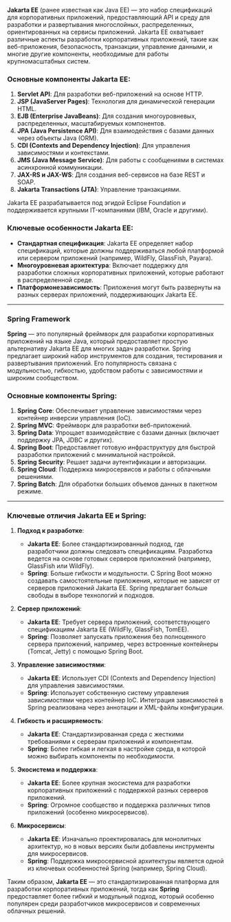 **Jakarta EE** (ранее известная как Java EE) — это набор спецификаций для корпоративных приложений, предоставляющий API и среду для разработки и развертывания многослойных, распределенных, ориентированных на сервисы приложений. Jakarta EE охватывает различные аспекты разработки корпоративных приложений, такие как веб-приложения, безопасность, транзакции, управление данными, и многие другие компоненты, необходимые для работы крупномасштабных систем.

### Основные компоненты Jakarta EE:

1. **Servlet API**: Для разработки веб-приложений на основе HTTP.
2. **JSP (JavaServer Pages)**: Технология для динамической генерации HTML.
3. **EJB (Enterprise JavaBeans)**: Для создания многоуровневых, распределенных, масштабируемых компонентов.
4. **JPA (Java Persistence API)**: Для взаимодействия с базами данных через объекты Java (ORM).
5. **CDI (Contexts and Dependency Injection)**: Для управления зависимостями и контекстами.
6. **JMS (Java Message Service)**: Для работы с сообщениями в системах асинхронной коммуникации.
7. **JAX-RS и JAX-WS**: Для создания веб-сервисов на базе REST и SOAP.
8. **Jakarta Transactions (JTA)**: Управление транзакциями.

Jakarta EE разрабатывается под эгидой Eclipse Foundation и поддерживается крупными IT-компаниями (IBM, Oracle и другими).

### Ключевые особенности Jakarta EE:

- **Стандартная спецификация**: Jakarta EE определяет набор спецификаций, которые должны поддерживаться любой платформой или сервером приложений (например, WildFly, GlassFish, Payara).
- **Многоуровневая архитектура**: Включает поддержку для разработки сложных корпоративных приложений, которые работают в распределенной среде.
- **Платформонезависимость**: Приложения могут быть развернуты на разных серверах приложений, поддерживающих Jakarta EE.

---

### **Spring Framework**

**Spring** — это популярный фреймворк для разработки корпоративных приложений на языке Java, который предоставляет простую альтернативу Jakarta EE для многих задач разработки. Spring предлагает широкий набор инструментов для создания, тестирования и развертывания приложений. Его популярность связана с модульностью, гибкостью, удобством работы с зависимостями и широким сообществом.

### Основные компоненты Spring:

1. **Spring Core**: Обеспечивает управление зависимостями через контейнер инверсии управления (IoC).
2. **Spring MVC**: Фреймворк для разработки веб-приложений.
3. **Spring Data**: Упрощает взаимодействие с базами данных (включает поддержку JPA, JDBC и других).
4. **Spring Boot**: Предоставляет готовую инфраструктуру для быстрой разработки приложений с минимальной настройкой.
5. **Spring Security**: Решает задачи аутентификации и авторизации.
6. **Spring Cloud**: Поддержка микросервисов и работы с облачными решениями.
7. **Spring Batch**: Для обработки больших объемов данных в пакетном режиме.

---

### **Ключевые отличия Jakarta EE и Spring**:

1. **Подход к разработке**:
    - **Jakarta EE**: Более стандартизированный подход, где разработчики должны следовать спецификациям. Разработка ведется на основе готовых серверов приложений (например, GlassFish или WildFly).
    - **Spring**: Больше гибкости и модульности. С Spring Boot можно создавать самостоятельные приложения, которые не зависят от серверов приложений Jakarta EE. Spring предлагает больше свободы в выборе технологий и подходов.

2. **Сервер приложений**:
    - **Jakarta EE**: Требует сервера приложений, соответствующего спецификациям Jakarta EE (WildFly, GlassFish, TomEE).
    - **Spring**: Позволяет запускать приложения без полноценного сервера приложений, например, через встроенные контейнеры (Tomcat, Jetty) с помощью Spring Boot.

3. **Управление зависимостями**:
    - **Jakarta EE**: Использует CDI (Contexts and Dependency Injection) для управления зависимостями.
    - **Spring**: Использует собственную систему управления зависимостями через контейнер IoC. Интеграция зависимостей в Spring реализована через аннотации и XML-файлы конфигурации.

4. **Гибкость и расширяемость**:
    - **Jakarta EE**: Стандартизированная среда с жесткими требованиями к серверам приложений и компонентам.
    - **Spring**: Более гибкая и легкая в настройке среда, в которой можно выбирать компоненты по необходимости.

5. **Экосистема и поддержка**:
    - **Jakarta EE**: Более крупная экосистема для разработки корпоративных приложений с поддержкой разных серверов приложений.
    - **Spring**: Огромное сообщество и поддержка различных типов приложений (особенно микросервисов).

6. **Микросервисы**:
    - **Jakarta EE**: Изначально проектировалась для монолитных архитектур, но в новых версиях были добавлены инструменты для микросервисов.
    - **Spring**: Поддержка микросервисной архитектуры является одной из ключевых особенностей Spring (например, Spring Cloud).

Таким образом, **Jakarta EE** — это стандартизированная платформа для разработки корпоративных приложений, тогда как **Spring** предоставляет более гибкий и модульный подход, который особенно популярен среди разработчиков микросервисов и современных облачных решений.